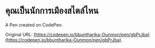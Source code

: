 # คุณเป็นนักการเมืองสไตล์ไหน

A Pen created on CodePen.

Original URL: [https://codepen.io/bbuntharika-Ounmon/pen/gbPrJba](https://codepen.io/bbuntharika-Ounmon/pen/gbPrJba).

